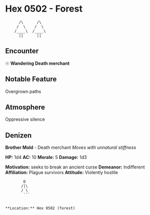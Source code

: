 # Hex 0502 - Forest
```
      /\      /\
     /  \    /  \
    /____\  /____\
      ||      ||
```

## Encounter

☉ **Wandering Death merchant**

## Notable Feature

Overgrown paths

## Atmosphere

Oppressive silence

## Denizen

**Brother Mold** - Death merchant
*Moves with unnatural stiffness*

**HP:** 1d4 **AC:** 10 **Morale:** 5
**Damage:** 1d3

**Motivation:** seeks to break an ancient curse
**Demeanor:** Indifferent
**Affiliation:** Plague survivors
**Attitude:** Violently hostile

```
        O
       /|\
       / \
        ```


**Location:** Hex 0502 (forest)
